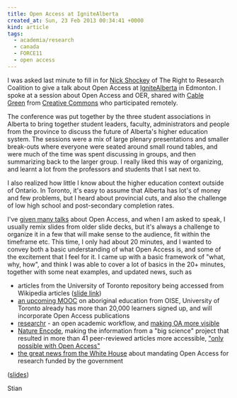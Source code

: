 ```yaml
---
title: Open Access at IgniteAlberta
created_at: Sun, 23 Feb 2013 00:34:41 +0000
kind: article
tags:
  - academia/research
  - canada
  - FORCE11
  - open access
---
```


I was asked last minute to fill in for [Nick
Shockey](http://www.arl.org/sparc/about/staff/shockey.shtml) of The
Right to Research Coalition to give a talk about Open Access at
[IgniteAlberta](http://ignitealberta.ca) in Edmonton. I spoke at a
session about Open Access and OER, shared with [Cable
Green](http://creativecommons.org/weblog/entry/27223) from [Creative
Commons](http://creativecommons.org/) who participated remotely.

The conference was put together by the three student associations in
Alberta to bring together student leaders, faculty, administrators and
people from the province to discuss the future of Alberta's higher
education system. The sessions were a mix of large plenary presentations
and smaller break-outs where everyone were seated around small round
tables, and were much of the time was spent discussing in groups, and
then summarizing back to the larger group. I really liked this way of
organizing, and learnt a lot from the professors and students that I sat
next to.

I also realized how little I know about the higher education context
outside of Ontario. In Toronto, it's easy to assume that Alberta has
lot's of money and few problems, but I heard about provincial cuts, and
also the challenge of low high school and post-secondary completion
rates.

I've [given many
talks](http://reganmian.net/blog/2012/10/22/open-access-week-2012/ "Open Access Week 2012: Looking back at five years of OA talks") about
Open Access, and when I am asked to speak, I usually remix slides from
older slide decks, but it's always a challenge to organize it in a few
that will make sense to the audience, fit within the timeframe etc. This
time, I only had about 20 minutes, and I wanted to convey both a basic
understanding of what Open Access is, and some of the excitement that I
feel for it. I came up with a basic framework of "what, why, how", and
think I was able to cover a lot of basics in the 20+ minutes, together
with some neat examples, and updated news, such as

-   articles from the University of Toronto repository being accessed
  from Wikipedia articles ([slide
  link](http://www.slideshare.net/houshuang/ignite-alberta-feb-22-2013/31))
-   [an upcoming
  MOOC](https://class.coursera.org/aboriginaled-001/class/index) on
  aboriginal education from OISE, University of Toronto already has
  more than 20,000 learners signed up, and will incorporate Open
  Access publications
-   [researchr](http://reganmian.net/wiki/researchr:start) - an open
  academic workflow, and [making OA more
  visible](http://reganmian.net/blog/2013/01/25/making-open-access-articles-much-more-visible-automaticall/ "Making Open Access articles much more visible, automatically")
-   [Nature Encode](http://www.nature.com/encode/), making the
  information from a "big science" project that resulted in more than
  41 peer-reviewed articles more accessible, ["only possible with Open
  Access"](http://partiallyattended.com/2013/01/30/euan-birney-data-publishing-talk-plos-elife/)
-   [the great news from the White
  House](http://blogs.nature.com/news/2013/02/us-white-house-announces-open-access-policy.html)
  about mandating Open Access for research funded by the government

([slides](http://www.slideshare.net/houshuang/ignite-alberta-feb-22-2013/31))

Stian
